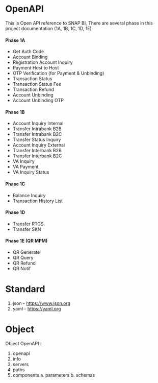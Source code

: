 # OpenAPI

This is Open API reference to SNAP BI,
There are several phase in this project documentation (1A, 1B, 1C, 1D, 1E)

#### Phase 1A
- Get Auth Code
- Account Binding
- Registration Account Inquiry
- Payment Host to Host
- OTP Verification (for Payment & Unbinding)
- Transaction Status
- Transaction Status Fee
- Transaction Refund
- Account Unbinding
- Account Unbinding OTP 

#### Phase 1B
- Account Inquiry Internal
- Transfer Intrabank B2B
- Transfer Intrabank B2C
- Transfer Status Inquiry
- Account Inquiry External
- Transfer Interbank B2B
- Transfer Interbank B2C
- VA Inquiry
- VA Payment
- VA Inquiry Status

#### Phase 1C
- Balance Inquiry
- Transaction History List

#### Phase 1D
- Transfer RTGS
- Transfer SKN

#### Phase 1E (QR MPM)
- QR Generate 
- QR Query
- QR Refund
- QR Notif


# Standard
1. json - https://www.json.org
2. yaml - https://yaml.org


# Object
Object OpenAPI :
1. openapi
2. info
3. servers
4. paths
5. components
    a. parameters
    b. schemas
